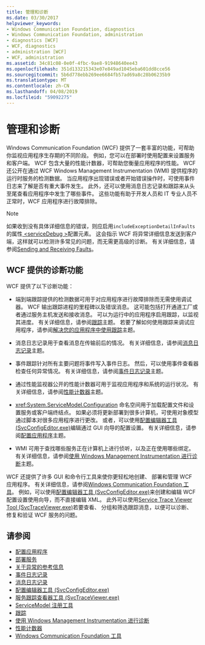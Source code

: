 ```yaml
---
title: 管理和诊断
ms.date: 03/30/2017
helpviewer_keywords:
- Windows Communication Foundation, diagnostics
- Windows Communication Foundation, administration
- diagnostics [WCF]
- WCF, diagnostics
- administration [WCF]
- WCF, administration
ms.assetid: 34c81c08-0e0f-4fbc-9ae8-91948640ee43
ms.openlocfilehash: 351d133215343e07e849ad1045eba601dd8cce56
ms.sourcegitcommit: 5b6d778ebb269ee6684fb57ad69a8c28b06235b9
ms.translationtype: MT
ms.contentlocale: zh-CN
ms.lasthandoff: 04/08/2019
ms.locfileid: "59092275"
---
```

# <a name="administration-and-diagnostics"></a>管理和诊断
Windows Communication Foundation (WCF) 提供了一套丰富的功能，可帮助你监视应用程序生存期的不同阶段。 例如，您可以在部署时使用配置来设置服务和客户端。 WCF 包含大量的性能计数器，可帮助您衡量应用程序的性能。 WCF 还公开在通过 WCF Windows Management Instrumentation (WMI) 提供程序的运行时服务的检测数据。 当应用程序出现错误或者开始错误操作时，可使用事件日志来了解是否有重大事件发生。 此外，还可以使用消息日志记录和跟踪来从头至尾查看应用程序中发生了哪些事件。 这些功能有助于开发人员和 IT 专业人员不正常时，WCF 应用程序进行故障排除。  
  
> [!NOTE]
>  如果收到没有具体详细信息的错误，则应启用`includeExceptionDetailInFaults`的属性[ \<serviceDebug >](../../../../docs/framework/configure-apps/file-schema/wcf/servicedebug.md)配置元素。 这会指示 WCF 将异常详细信息发送到客户端，这样就可以检测许多常见的问题，而无需更高级的诊断。 有关详细信息，请参阅[Sending and Receiving Faults](../../../../docs/framework/wcf/sending-and-receiving-faults.md)。  
  
## <a name="diagnostics-features-provided-by-wcf"></a>WCF 提供的诊断功能  
 WCF 提供了以下诊断功能：  
  
-   端到端跟踪提供的检测数据可用于对应用程序进行故障排除而无需使用调试器。 WCF 输出跟踪进程的里程碑以及错误消息。 这可能包括打开通道工厂或者通过服务主机发送和接收消息。 可以为运行中的应用程序启用跟踪，以监视其进度。 有关详细信息，请参阅[跟踪](../../../../docs/framework/wcf/diagnostics/tracing/index.md)主题。 若要了解如何使用跟踪来调试应用程序，请参阅[解决您的应用程序中使用跟踪](../../../../docs/framework/wcf/diagnostics/tracing/using-tracing-to-troubleshoot-your-application.md)主题。  
  
-   消息日志记录用于查看消息在传输前后的情况。 有关详细信息，请参阅[消息日志记录](../../../../docs/framework/wcf/diagnostics/message-logging.md)主题。  
  
-   事件跟踪针对所有主要问题将事件写入事件日志。 然后，可以使用事件查看器检查任何异常情况。 有关详细信息，请参阅[事件日志记录](../../../../docs/framework/wcf/diagnostics/event-logging/index.md)主题。  
  
-   通过性能监视器公开的性能计数器可用于监视应用程序和系统的运行状况。 有关详细信息，请参阅[性能计数器](../../../../docs/framework/wcf/diagnostics/performance-counters/index.md)主题。  
  
-   <xref:System.ServiceModel.Configuration> 命名空间用于加载配置文件和设置服务或客户端终结点。 如果必须将更新部署到很多计算机，可使用对象模型通过脚本对很多应用程序进行更改。 或者，可以使用[配置编辑器工具 (SvcConfigEditor.exe)](../../../../docs/framework/wcf/configuration-editor-tool-svcconfigeditor-exe.md)编辑通过 GUI 向导的配置设置。 有关详细信息，请参阅[配置应用程序](../../../../docs/framework/wcf/diagnostics/configuring-your-application.md)主题。  
  
-   WMI 可用于查找哪些服务正在计算机上进行侦听，以及正在使用哪些绑定。 有关详细信息，请参阅[使用 Windows Management Instrumentation 进行诊断](../../../../docs/framework/wcf/diagnostics/wmi/index.md)主题。  
  
 WCF 还提供了许多 GUI 和命令行工具来使你更轻松地创建、 部署和管理 WCF 应用程序。 有关详细信息，请参阅[Windows Communication Foundation 工具](../../../../docs/framework/wcf/tools.md)。 例如，可以使用[配置编辑器工具 (SvcConfigEditor.exe)](../../../../docs/framework/wcf/configuration-editor-tool-svcconfigeditor-exe.md)来创建和编辑 WCF 配置设置使用向导，而不直接编辑 XML。 此外可以使用[Service Trace Viewer Tool (SvcTraceViewer.exe)](../../../../docs/framework/wcf/service-trace-viewer-tool-svctraceviewer-exe.md)若要查看、 分组和筛选跟踪消息，以便可以诊断、 修复和验证 WCF 服务的问题。  
  
## <a name="see-also"></a>请参阅

- [配置应用程序](../../../../docs/framework/wcf/diagnostics/configuring-your-application.md)
- [部署服务](../../../../docs/framework/wcf/diagnostics/deploying-services.md)
- [关于异常的参考信息](../../../../docs/framework/wcf/diagnostics/exceptions-reference/index.md)
- [事件日志记录](../../../../docs/framework/wcf/diagnostics/event-logging/index.md)
- [消息日志记录](../../../../docs/framework/wcf/diagnostics/message-logging.md)
- [配置编辑器工具 (SvcConfigEditor.exe)](../../../../docs/framework/wcf/configuration-editor-tool-svcconfigeditor-exe.md)
- [服务跟踪查看器工具 (SvcTraceViewer.exe)](../../../../docs/framework/wcf/service-trace-viewer-tool-svctraceviewer-exe.md)
- [ServiceModel 注册工具](../../../../docs/framework/wcf/diagnostics/servicemodel-registration-tool.md)
- [跟踪](../../../../docs/framework/wcf/diagnostics/tracing/index.md)
- [使用 Windows Management Instrumentation 进行诊断](../../../../docs/framework/wcf/diagnostics/wmi/index.md)
- [性能计数器](../../../../docs/framework/wcf/diagnostics/performance-counters/index.md)
- [Windows Communication Foundation 工具](../../../../docs/framework/wcf/tools.md)
